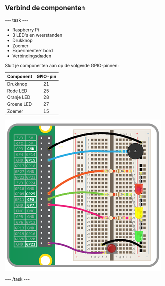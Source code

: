 ## Verbind de componenten

\--- task \---

- Raspberry Pi
- 3 LED's en weerstanden
- Drukknop
- Zoemer
- Experimenteer bord
- Verbindingsdraden

Sluit je componenten aan op de volgende GPIO-pinnen:

| Component  | GPIO-pin |
| ---------- |:--------:|
| Drukknop   |    21    |
| Rode LED   |    25    |
| Oranje LED |    28    |
| Groene LED |    27    |
| Zoemer     |    15    |

![elektrisch schema](images/wiring.png)

\--- /task \---
